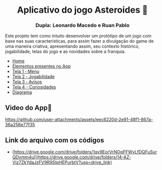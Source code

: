 <h1 align="center">Aplicativo do jogo Asteroides 🌠</h1>
<h3 align="center">Dupla: Leonardo Macedo e Ruan Pablo</h3>

Este projeto tem como intuito desenvolver um protótipo de um jogo com base nas suas características, para assim fazer a divulgação do game de uma maneira criativa, apresentando assim, seu contexto histórico, jogabilidade, telas do jogo e as novidades sobre a franquia.

* [Home](https://github.com/davin4sciment0/Aplicativo_Asteroides/wiki)
* [Elementos presentes no App](https://github.com/davin4sciment0/Aplicativo_Asteroides/wiki/Elementos-presentes-no-App)
* [Tela 1 ‐ Menu](https://github.com/davin4sciment0/Aplicativo_Asteroides/wiki/Tela-1-%E2%80%90-Menu)
* [Tela 2 ‐ Jogabilidade](https://github.com/davin4sciment0/Aplicativo_Asteroides/wiki/Tela-2-%E2%80%90-Jogabilidade)
* [Tela 3 ‐ Avisos](https://github.com/davin4sciment0/Aplicativo_Asteroides/wiki/Tela-3-%E2%80%90-Avisos)
* [Tela 4 - Curiosidades](https://github.com/RuanPSilva/Aplicativo_Asteroides/wiki/Tela-4)
* [Diagrama](https://github.com/RuanPSilva/Aplicativo_Asteroides/wiki/Diagrama)

## Video do App🌠


https://github.com/user-attachments/assets/eec6220d-2e91-48f1-867a-36a256e77f35




## Link do arquivo com os códigos
* [https://drive.google.com/drive/folders/1qv9EorVrNOqFFWyLfDQFuSurQDvmm4ul](https://drive.google.com/drive/folders/14-AZ-Vjz7ZkYdaJzFV9R9SIpHEPurbtV?usp=drive_link)
